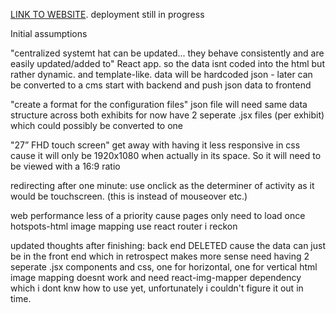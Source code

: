 [LINK TO WEBSITE](https://subtle-jelly-37f12b.netlify.app/). deployment still in progress
 
Initial assumptions

"centralized systemt hat can be updated... they behave consistently and are easily updated/added to"
React app. so the data isnt coded into the html but rather dynamic. and template-like. 
data will be hardcoded json -  later can be converted to a cms
start with backend and push json data to frontend

"create a format for the configuration files"
json file will need same data structure across both exhibits
for now have 2 seperate .jsx files (per exhibit) which could possibly be converted to one

"27” FHD touch screen"
get away with having it less responsive in css cause it will only be 1920x1080 when actually in its space.
So it will need to be viewed with a 16:9 ratio

redirecting after one minute:
use onclick as the determiner of activity as it would be touchscreen. (this is instead of mouseover etc.)

web performance less of a priority cause pages only need to load once
hotspots-html image mapping
use react router i reckon

updated thoughts after finishing: 
back end DELETED cause the data can just be in the front end which in retrospect makes more sense
need having 2 seperate .jsx components and css, one for horizontal, one for vertical
html image mapping doesnt work and need react-img-mapper dependency which i dont knw how to use yet, unfortunately i couldn't figure it out in time.
